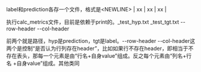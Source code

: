 label和prediction各存一个文件，格式是\<NEWLINE\> | xx | xx | xx |

执行calc_metrics文件，目前是依赖于print的。_test_hyp.txt  _test_tgt.txt  --row-header  --col-header

前两个就是路径，hyp是prediction，tgt是label。--row-header  --col-header这两个是控制“是否认为行列存在header”，比如如果行不存在header，即相当于不存在表头，那每一个元素是由“行名+自身value”组成。反之每个元素由“列名+行名 +自身value”组成。其他类同

